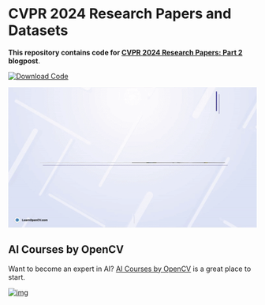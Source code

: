 # CVPR 2024 Research Papers and Datasets

**This repository contains code for [CVPR 2024 Research Papers: Part 2](https://learnopencv.com/cvpr-2024-research-papers) blogpost**.

[<img src="https://learnopencv.com/wp-content/uploads/2022/07/download-button-e1657285155454.png" alt="Download Code" width="200">](https://www.dropbox.com/scl/fi/e812txc10788ytta32tdi/cvpr-2024-research-papers-part2.zip?rlkey=ykeymjphea9yyfjreskgeaabo&st=jy3t9g84&dl=1)

![](readme_images/CVPR-2024-research-papers.gif)



## AI Courses by OpenCV

Want to become an expert in AI? [AI Courses by OpenCV](https://opencv.org/courses/) is a great place to start.

[![img](https://learnopencv.com/wp-content/uploads/2023/01/AI-Courses-By-OpenCV-Github.png)](https://opencv.org/courses/)
